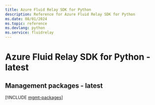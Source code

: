```yaml
---
title: Azure Fluid Relay SDK for Python
description: Reference for Azure Fluid Relay SDK for Python
ms.date: 08/01/2024
ms.topic: reference
ms.devlang: python
ms.service: fluidrelay
---
```

# Azure Fluid Relay SDK for Python - latest

## Management packages - latest
[!INCLUDE [mgmt-packages](fluid-relay-mgmt-index.md)]